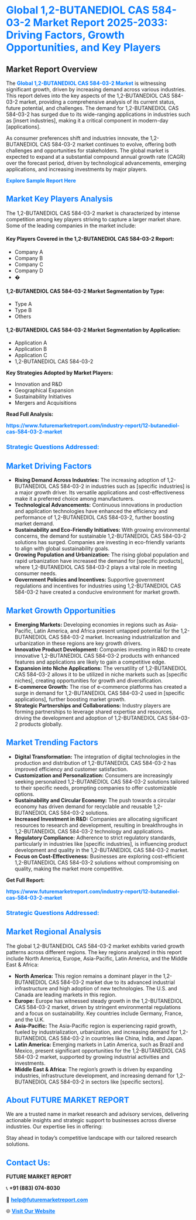 <h1 style="color: #007BFF;">Global 1,2-BUTANEDIOL CAS 584-03-2 Market Report 2025-2033: Driving Factors, Growth Opportunities, and Key Players</h1>

<section id="overview">
<h2>Market Report Overview</h2>
<p>The <a href="https://www.futuremarketreport.com/industry-report/12-butanediol-cas-584-03-2-market" style="color: #007BFF; text-decoration: none;"><strong>Global 1,2-BUTANEDIOL CAS 584-03-2 Market</strong></a> is witnessing significant growth, driven by increasing demand across various industries. This report delves into the key aspects of the 1,2-BUTANEDIOL CAS 584-03-2 market, providing a comprehensive analysis of its current status, future potential, and challenges. The demand for 1,2-BUTANEDIOL CAS 584-03-2 has surged due to its wide-ranging applications in industries such as [insert industries], making it a critical component in modern-day [applications].</p>
<p>As consumer preferences shift and industries innovate, the 1,2-BUTANEDIOL CAS 584-03-2 market continues to evolve, offering both challenges and opportunities for stakeholders. The global market is expected to expand at a substantial compound annual growth rate (CAGR) over the forecast period, driven by technological advancements, emerging applications, and increasing investments by major players.</p>
</section>

<section id="overview">
<p><a href="https://www.futuremarketreport.com/request-sample/reportId=112677" style="color: #007BFF; text-decoration: none;"><strong>Explore Sample Report Here</strong></a></p>
</section>

<section id="key-players">
<h2 style="color: #007BFF;">Market Key Players Analysis</h2>
<p>The 1,2-BUTANEDIOL CAS 584-03-2 market is characterized by intense competition among key players striving to capture a larger market share. Some of the leading companies in the market include:</p>
<h4>Key Players Covered in the 1,2-BUTANEDIOL CAS 584-03-2 Report:</h4>
<ul><li>Company A</li><li>Company B</li><li>Company C</li><li>Company D</li><li>�</li></ul>
<h4>1,2-BUTANEDIOL CAS 584-03-2 Market Segmentation by Type:</h4>
<ul><li>Type A</li><li>Type B</li><li>Others</li></ul>

<h4>1,2-BUTANEDIOL CAS 584-03-2 Market Segmentation by Application:</h4>
<ul><li>Application A</li><li>Application B</li><li>Application C</li><li>1,2-BUTANEDIOL CAS 584-03-2</li></ul>
<p><strong>Key Strategies Adopted by Market Players:</strong></p>
<ul>
<li>Innovation and R&D</li>
<li>Geographical Expansion</li>
<li>Sustainability Initiatives</li>
<li>Mergers and Acquisitions</li>
</ul>
</section>

<section>
<p><strong>Read Full Analysis: </strong></p><a href="https://www.futuremarketreport.com/industry-report/12-butanediol-cas-584-03-2-market" style="color: #007BFF; text-decoration: none;"><strong>https://www.futuremarketreport.com/industry-report/12-butanediol-cas-584-03-2-market</strong></a>
<h3 style="color: #007BFF;">Strategic Questions Addressed:</h3>
</section>

<section id="driving-factors">
<h2 style="color: #007BFF;">Market Driving Factors</h2>
<ul>
<li><strong>Rising Demand Across Industries:</strong> The increasing adoption of 1,2-BUTANEDIOL CAS 584-03-2 in industries such as [specific industries] is a major growth driver. Its versatile applications and cost-effectiveness make it a preferred choice among manufacturers.</li>
<li><strong>Technological Advancements:</strong> Continuous innovations in production and application technologies have enhanced the efficiency and performance of 1,2-BUTANEDIOL CAS 584-03-2, further boosting market demand.</li>
<li><strong>Sustainability and Eco-Friendly Initiatives:</strong> With growing environmental concerns, the demand for sustainable 1,2-BUTANEDIOL CAS 584-03-2 solutions has surged. Companies are investing in eco-friendly variants to align with global sustainability goals.</li>
<li><strong>Growing Population and Urbanization:</strong> The rising global population and rapid urbanization have increased the demand for [specific products], where 1,2-BUTANEDIOL CAS 584-03-2 plays a vital role in meeting consumer needs.</li>
<li><strong>Government Policies and Incentives:</strong> Supportive government regulations and incentives for industries using 1,2-BUTANEDIOL CAS 584-03-2 have created a conducive environment for market growth.</li>
</ul>
</section>

<section id="growth-opportunities">
<h2 style="color: #007BFF;">Market Growth Opportunities</h2>
<ul>
<li><strong>Emerging Markets:</strong> Developing economies in regions such as Asia-Pacific, Latin America, and Africa present untapped potential for the 1,2-BUTANEDIOL CAS 584-03-2 market. Increasing industrialization and urbanization in these regions are key growth drivers.</li>
<li><strong>Innovative Product Development:</strong> Companies investing in R&D to create innovative 1,2-BUTANEDIOL CAS 584-03-2 products with enhanced features and applications are likely to gain a competitive edge.</li>
<li><strong>Expansion into Niche Applications:</strong> The versatility of 1,2-BUTANEDIOL CAS 584-03-2 allows it to be utilized in niche markets such as [specific niches], creating opportunities for growth and diversification.</li>
<li><strong>E-commerce Growth:</strong> The rise of e-commerce platforms has created a surge in demand for 1,2-BUTANEDIOL CAS 584-03-2 used in [specific applications], further boosting market growth.</li>
<li><strong>Strategic Partnerships and Collaborations:</strong> Industry players are forming partnerships to leverage shared expertise and resources, driving the development and adoption of 1,2-BUTANEDIOL CAS 584-03-2 products globally.</li>
</ul>
</section>

<section id="trending-factors">
<h2 style="color: #007BFF;">Market Trending Factors</h2>
<ul>
<li><strong>Digital Transformation:</strong> The integration of digital technologies in the production and distribution of 1,2-BUTANEDIOL CAS 584-03-2 has improved efficiency and customer satisfaction.</li>
<li><strong>Customization and Personalization:</strong> Consumers are increasingly seeking personalized 1,2-BUTANEDIOL CAS 584-03-2 solutions tailored to their specific needs, prompting companies to offer customizable options.</li>
<li><strong>Sustainability and Circular Economy:</strong> The push towards a circular economy has driven demand for recyclable and reusable 1,2-BUTANEDIOL CAS 584-03-2 solutions.</li>
<li><strong>Increased Investment in R&D:</strong> Companies are allocating significant resources to research and development, resulting in breakthroughs in 1,2-BUTANEDIOL CAS 584-03-2 technology and applications.</li>
<li><strong>Regulatory Compliance:</strong> Adherence to strict regulatory standards, particularly in industries like [specific industries], is influencing product development and quality in the 1,2-BUTANEDIOL CAS 584-03-2 market.</li>
<li><strong>Focus on Cost-Effectiveness:</strong> Businesses are exploring cost-efficient 1,2-BUTANEDIOL CAS 584-03-2 solutions without compromising on quality, making the market more competitive.</li>
</ul>
</section>

<section>
<p><strong>Get Full Report: </strong></p><a href="https://www.futuremarketreport.com/industry-report/12-butanediol-cas-584-03-2-market" style="color: #007BFF; text-decoration: none;"><strong>https://www.futuremarketreport.com/industry-report/12-butanediol-cas-584-03-2-market</strong></a>
<h3 style="color: #007BFF;">Strategic Questions Addressed:</h3>
</section>


<section id="regional-analysis">
<h2 style="color: #007BFF;">Market Regional Analysis</h2>
<p>The global 1,2-BUTANEDIOL CAS 584-03-2 market exhibits varied growth patterns across different regions. The key regions analyzed in this report include North America, Europe, Asia-Pacific, Latin America, and the Middle East & Africa:</p>
<ul>
<li><strong>North America:</strong> This region remains a dominant player in the 1,2-BUTANEDIOL CAS 584-03-2 market due to its advanced industrial infrastructure and high adoption of new technologies. The U.S. and Canada are leading markets in this region.</li>
<li><strong>Europe:</strong> Europe has witnessed steady growth in the 1,2-BUTANEDIOL CAS 584-03-2 market, driven by stringent environmental regulations and a focus on sustainability. Key countries include Germany, France, and the U.K.</li>
<li><strong>Asia-Pacific:</strong> The Asia-Pacific region is experiencing rapid growth, fueled by industrialization, urbanization, and increasing demand for 1,2-BUTANEDIOL CAS 584-03-2 in countries like China, India, and Japan.</li>
<li><strong>Latin America:</strong> Emerging markets in Latin America, such as Brazil and Mexico, present significant opportunities for the 1,2-BUTANEDIOL CAS 584-03-2 market, supported by growing industrial activities and investments.</li>
<li><strong>Middle East & Africa:</strong> The region’s growth is driven by expanding industries, infrastructure development, and increasing demand for 1,2-BUTANEDIOL CAS 584-03-2 in sectors like [specific sectors].</li>
</ul>
</section>

<footer>
<h2 style="color: #007BFF;">About FUTURE MARKET REPORT</h2>
<p>We are a trusted name in market research and advisory services, delivering actionable insights and strategic support to businesses across diverse industries. Our expertise lies in offering:</p>

<p>Stay ahead in today’s competitive landscape with our tailored research solutions.</p>

<h2 style="color: #007BFF;">Contact Us:</h2>
<p><strong>FUTURE MARKET REPORT</strong></p>
<p>📞 <strong>+91 (883) 074-8030</strong></p>
<p>📧 <strong><a href="mailto:help@futuremarketreport.com" style="color: #007BFF;">help@futuremarketreport.com</a></strong></p>
<p>🌐 <strong><a href="https://www.futuremarketreport.com/" style="color: #007BFF;">Visit Our Website</a></strong></p>
</footer>